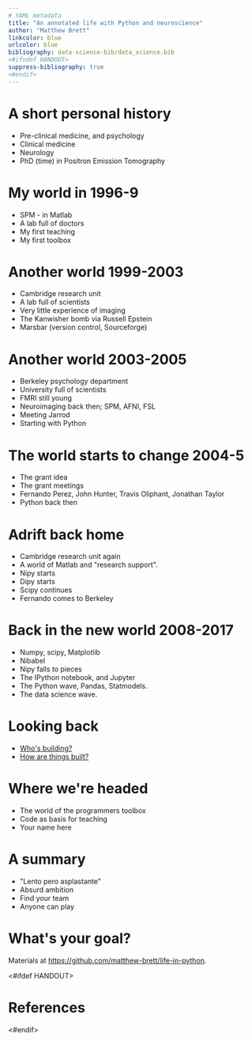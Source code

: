 ```yaml
---
# YAML metadata
title: "An annotated life with Python and neuroscience"
author: "Matthew Brett"
linkcolor: blue
urlcolor: blue
bibliography: data-science-bib/data_science.bib
<#ifndef HANDOUT>
suppress-bibliography: true
<#endif>
---
```


# A short personal history

* Pre-clinical medicine, and psychology
* Clinical medicine
* Neurology
* PhD (time) in Positron Emission Tomography

# My world in 1996-9

* SPM - in Matlab
* A lab full of doctors
* My first teaching
* My first toolbox

# Another world 1999-2003

* Cambridge research unit
* A lab full of scientists
* Very little experience of imaging
* The Kanwisher bomb via Russell Epstein
* Marsbar (version control, Sourceforge)

# Another world 2003-2005

* Berkeley psychology department
* University full of scientists
* FMRI still young
* Neuroimaging back then; SPM, AFNI, FSL
* Meeting Jarrod
* Starting with Python

# The world starts to change 2004-5

* The grant idea
* The grant meetings
* Fernando Perez, John Hunter, Travis Oliphant, Jonathan Taylor
* Python back then

# Adrift back home

* Cambridge research unit again
* A world of Matlab and "research support".
* Nipy starts
* Dipy starts
* Scipy continues
* Fernando comes to Berkeley

# Back in the new world 2008-2017

* Numpy, scipy, Matplotlib
* Nibabel
* Nipy falls to pieces
* The IPython notebook, and Jupyter
* The Python wave, Pandas, Statmodels.
* The data science wave.

# Looking back

* [Who's
  building?](https://asterisk.dynevor.org/who-is-building-the-foundations.html)
* [How are things
  built?](https://asterisk.dynevor.org/how-do-the-foundations-get-built.html)

# Where we're headed

* The world of the programmers toolbox
* Code as basis for teaching
* Your name here

# A summary

* "Lento pero asplastante"
* Absurd ambition
* Find your team
* Anyone can play

# What's your goal?

Materials at <https://github.com/matthew-brett/life-in-python>.

<#ifdef HANDOUT>
# References
<#endif>
